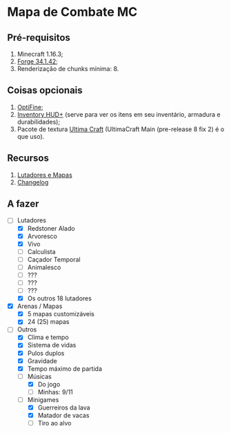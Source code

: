 # Mapa de Combate MC
 
## Pré-requisitos

1. Minecraft 1.16.3;
1. [Forge 34.1.42](http://files.minecraftforge.net/maven/net/minecraftforge/forge/index_1.16.3.html);
2. Renderização de chunks mínima: 8.

## Coisas opcionais

1. [OptiFine](https://optifine.net/downloads);
2. [Inventory HUD+](https://www.curseforge.com/minecraft/mc-mods/inventory-hud-forge/files/all) (serve para ver os itens em seu inventário, armadura e durabilidades);
3. Pacote de textura [Ultima Craft](https://www.curseforge.com/minecraft/texture-packs/ultimacraft/files/all) (UltimaCraft Main (pre-release 8 fix 2) é o que uso).

## Recursos

1. [Lutadores e Mapas](./Lutadores%20e%20Mapas.md)
2. [Changelog](./Changelog.md)

## A fazer

- [ ] Lutadores
  - [X] Redstoner Alado
  - [x] Arvoresco
  - [x] Vivo
  - [ ] Calculista
  - [ ] Caçador Temporal
  - [ ] Animalesco
  - [ ] ???
  - [ ] ???
  - [ ] ???
  - [x] Os outros 18 lutadores
- [x] Arenas / Mapas
  - [x] 5 mapas customizáveis
  - [x] 24 (25) mapas
- [ ] Outros
  - [x] Clima e tempo
  - [x] Sistema de vidas
  - [x] Pulos duplos
  - [x] Gravidade
  - [x] Tempo máximo de partida
  - [ ] Músicas
    - [x] Do jogo
    - [ ] Minhas: 9/11
  - [ ] Minigames
    - [x] Guerreiros da lava
    - [x] Matador de vacas
    - [ ] Tiro ao alvo